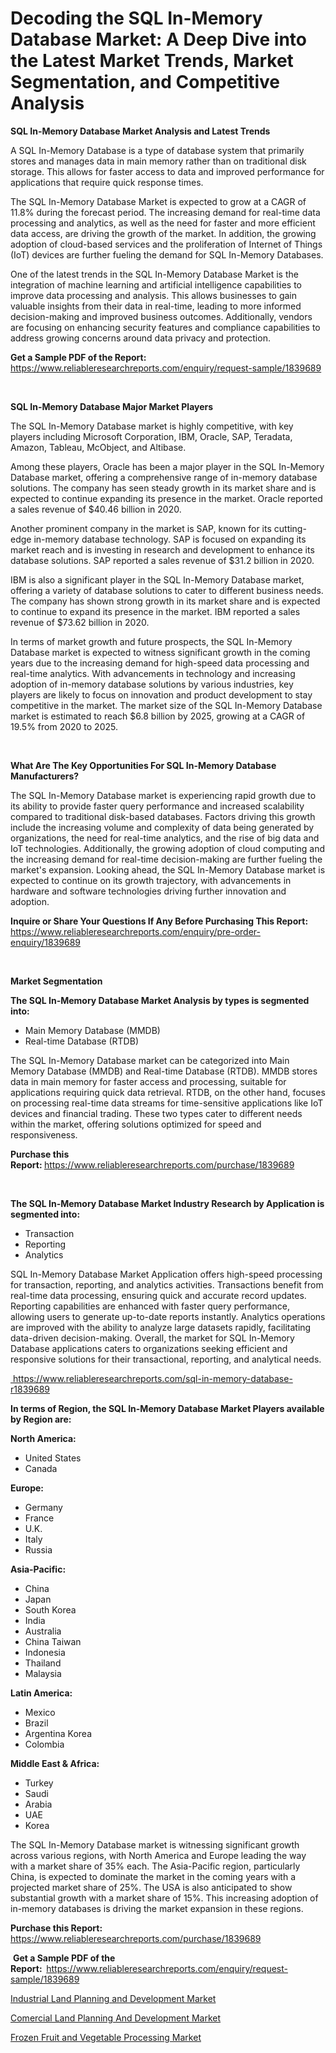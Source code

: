 <p><h1>Decoding the SQL In-Memory Database Market: A Deep Dive into the Latest Market Trends, Market Segmentation, and Competitive Analysis</h1></p><p><strong>SQL In-Memory Database Market Analysis and Latest Trends</strong></p>
<p><p>A SQL In-Memory Database is a type of database system that primarily stores and manages data in main memory rather than on traditional disk storage. This allows for faster access to data and improved performance for applications that require quick response times.</p><p>The SQL In-Memory Database Market is expected to grow at a CAGR of 11.8% during the forecast period. The increasing demand for real-time data processing and analytics, as well as the need for faster and more efficient data access, are driving the growth of the market. In addition, the growing adoption of cloud-based services and the proliferation of Internet of Things (IoT) devices are further fueling the demand for SQL In-Memory Databases.</p><p>One of the latest trends in the SQL In-Memory Database Market is the integration of machine learning and artificial intelligence capabilities to improve data processing and analysis. This allows businesses to gain valuable insights from their data in real-time, leading to more informed decision-making and improved business outcomes. Additionally, vendors are focusing on enhancing security features and compliance capabilities to address growing concerns around data privacy and protection.</p></p>
<p><strong>Get a Sample PDF of the Report:&nbsp;</strong> <a href="https://www.reliableresearchreports.com/enquiry/request-sample/1839689">https://www.reliableresearchreports.com/enquiry/request-sample/1839689</a></p>
<p>&nbsp;</p>
<p><strong>SQL In-Memory Database Major Market Players</strong></p>
<p><p>The SQL In-Memory Database market is highly competitive, with key players including Microsoft Corporation, IBM, Oracle, SAP, Teradata, Amazon, Tableau, McObject, and Altibase. </p><p>Among these players, Oracle has been a major player in the SQL In-Memory Database market, offering a comprehensive range of in-memory database solutions. The company has seen steady growth in its market share and is expected to continue expanding its presence in the market. Oracle reported a sales revenue of $40.46 billion in 2020.</p><p>Another prominent company in the market is SAP, known for its cutting-edge in-memory database technology. SAP is focused on expanding its market reach and is investing in research and development to enhance its database solutions. SAP reported a sales revenue of $31.2 billion in 2020.</p><p>IBM is also a significant player in the SQL In-Memory Database market, offering a variety of database solutions to cater to different business needs. The company has shown strong growth in its market share and is expected to continue to expand its presence in the market. IBM reported a sales revenue of $73.62 billion in 2020.</p><p>In terms of market growth and future prospects, the SQL In-Memory Database market is expected to witness significant growth in the coming years due to the increasing demand for high-speed data processing and real-time analytics. With advancements in technology and increasing adoption of in-memory database solutions by various industries, key players are likely to focus on innovation and product development to stay competitive in the market. The market size of the SQL In-Memory Database market is estimated to reach $6.8 billion by 2025, growing at a CAGR of 19.5% from 2020 to 2025.</p></p>
<p>&nbsp;</p>
<p><strong>What Are The Key Opportunities For SQL In-Memory Database Manufacturers?</strong></p>
<p><p>The SQL In-Memory Database market is experiencing rapid growth due to its ability to provide faster query performance and increased scalability compared to traditional disk-based databases. Factors driving this growth include the increasing volume and complexity of data being generated by organizations, the need for real-time analytics, and the rise of big data and IoT technologies. Additionally, the growing adoption of cloud computing and the increasing demand for real-time decision-making are further fueling the market's expansion. Looking ahead, the SQL In-Memory Database market is expected to continue on its growth trajectory, with advancements in hardware and software technologies driving further innovation and adoption.</p></p>
<p><strong>Inquire or Share Your Questions If Any Before Purchasing This Report:</strong> <a href="https://www.reliableresearchreports.com/enquiry/pre-order-enquiry/1839689">https://www.reliableresearchreports.com/enquiry/pre-order-enquiry/1839689</a></p>
<p>&nbsp;</p>
<p><strong>Market Segmentation</strong></p>
<p><strong>The SQL In-Memory Database Market Analysis by types is segmented into:</strong></p>
<p><ul><li>Main Memory Database (MMDB)</li><li>Real-time Database (RTDB)</li></ul></p>
<p><p>The SQL In-Memory Database market can be categorized into Main Memory Database (MMDB) and Real-time Database (RTDB). MMDB stores data in main memory for faster access and processing, suitable for applications requiring quick data retrieval. RTDB, on the other hand, focuses on processing real-time data streams for time-sensitive applications like IoT devices and financial trading. These two types cater to different needs within the market, offering solutions optimized for speed and responsiveness.</p></p>
<p><strong>Purchase this Report:&nbsp;</strong><a href="https://www.reliableresearchreports.com/purchase/1839689">https://www.reliableresearchreports.com/purchase/1839689</a></p>
<p>&nbsp;</p>
<p><strong>The SQL In-Memory Database Market Industry Research by Application is segmented into:</strong></p>
<p><ul><li>Transaction</li><li>Reporting</li><li>Analytics</li></ul></p>
<p><p>SQL In-Memory Database Market Application offers high-speed processing for transaction, reporting, and analytics activities. Transactions benefit from real-time data processing, ensuring quick and accurate record updates. Reporting capabilities are enhanced with faster query performance, allowing users to generate up-to-date reports instantly. Analytics operations are improved with the ability to analyze large datasets rapidly, facilitating data-driven decision-making. Overall, the market for SQL In-Memory Database applications caters to organizations seeking efficient and responsive solutions for their transactional, reporting, and analytical needs.</p></p>
<p><a href="https://www.reliableresearchreports.com/sql-in-memory-database-r1839689">&nbsp;https://www.reliableresearchreports.com/sql-in-memory-database-r1839689</a></p>
<p><strong>In terms of Region, the SQL In-Memory Database Market Players available by Region are:</strong></p>
<p>
    <p> <strong> North America: </strong>
        <ul>
            <li>United States</li>
            <li>Canada</li>
        </ul>
        </p> 
    <p> <strong> Europe: </strong>
        <ul>
            <li>Germany</li>
            <li>France</li>
            <li>U.K.</li>
            <li>Italy</li>
            <li>Russia</li>
        </ul>
        </p> 
    <p> <strong> Asia-Pacific: </strong>
        <ul>
            <li>China</li>
            <li>Japan</li>
            <li>South Korea</li>
            <li>India</li>
            <li>Australia</li>
            <li>China Taiwan</li>
            <li>Indonesia</li>
            <li>Thailand</li>
            <li>Malaysia</li>
        </ul>
        </p> 
    <p> <strong> Latin America: </strong>
        <ul>
            <li>Mexico</li>
            <li>Brazil</li>
            <li>Argentina Korea</li>
            <li>Colombia</li>
        </ul>
        </p> 
    <p> <strong> Middle East & Africa: </strong>
        <ul>
            <li>Turkey</li>
            <li>Saudi</li>
            <li>Arabia</li>
            <li>UAE</li>
            <li>Korea</li>
        </ul>
    </p>
    </p>
<p><p>The SQL In-Memory Database market is witnessing significant growth across various regions, with North America and Europe leading the way with a market share of 35% each. The Asia-Pacific region, particularly China, is expected to dominate the market in the coming years with a projected market share of 25%. The USA is also anticipated to show substantial growth with a market share of 15%. This increasing adoption of in-memory databases is driving the market expansion in these regions.</p></p>
<p><strong>Purchase this Report: </strong><a href="https://www.reliableresearchreports.com/purchase/1839689">https://www.reliableresearchreports.com/purchase/1839689</a></p>
<p>&nbsp;<strong>Get a Sample PDF of the Report:&nbsp;&nbsp;</strong><a href="https://www.reliableresearchreports.com/enquiry/request-sample/1839689">https://www.reliableresearchreports.com/enquiry/request-sample/1839689</a></p>
<p><strong></strong></p>
<p><p><a href="https://github.com/janetchuadff364/Market-Research-Report-List-1/blob/main/industrial-land-planning-and-development-market.md">Industrial Land Planning and Development Market</a></p><p><a href="https://github.com/btwcqfvq34/Market-Research-Report-List-1/blob/main/comercial-land-planning-and-development-market.md">Comercial Land Planning And Development Market</a></p><p><a href="https://github.com/sleepman642/Market-Research-Report-List-1/blob/main/frozen-fruit-and-vegetable-processing-market.md">Frozen Fruit and Vegetable Processing Market</a></p></p>